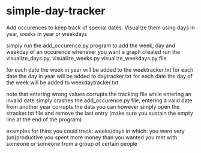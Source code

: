 simple-day-tracker
==================

Add occurences to keep track of special dates. Visualize them using days in year, weeks in year or weekdays

simply run the add_occurence.py program to add the week, day and weekday of an occurence
whenever you want a graph created run the visualize_days.py, visualize_weeks.py visualize_weekdays.py file

for each date the week in year will be added to the weektracker.txt
for each date the day in year will be added to daytracker.txt
for each date the day of the week will be added to weekdaytracker.txt

note that entering wrong values corrupts the tracking file
while entering an invalid date simply crashes the add_occurence.py file,
entering a valid date from another year corrupts the data
you can however simply open the stracker.txt file and remove the last entry
(make sure you sustain the empty line at the end of the program)

examples for thins you could track:
weeks/days in which:
 you were very (un)productive
 you spent more money than you wanted
 you met with someone or someone from a group of certain people